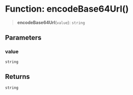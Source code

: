 # Function: encodeBase64Url()

> **encodeBase64Url**(`value`): `string`

## Parameters

### value

`string`

## Returns

`string`
